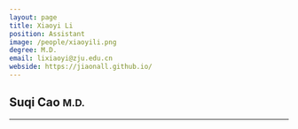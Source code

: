 ```yaml
---
layout: page
title: Xiaoyi Li
position: Assistant
image: /people/xiaoyili.png
degree: M.D.
email: lixiaoyi@zju.edu.cn
webside: https://jiaonall.github.io/
---
```


<style>
p {
    text-align: justify;
}
</style>

<h2>Suqi Cao <small>M.D.</small></h2>
<hr>
